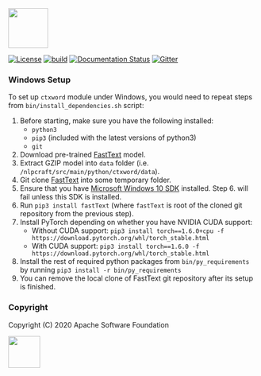 <!--
 Licensed to the Apache Software Foundation (ASF) under one or more
 contributor license agreements.  See the NOTICE file distributed with
 this work for additional information regarding copyright ownership.
 The ASF licenses this file to You under the Apache License, Version 2.0
 (the "License"); you may not use this file except in compliance with
 the License.  You may obtain a copy of the License at

      http://www.apache.org/licenses/LICENSE-2.0

 Unless required by applicable law or agreed to in writing, software
 distributed under the License is distributed on an "AS IS" BASIS,
 WITHOUT WARRANTIES OR CONDITIONS OF ANY KIND, either express or implied.
 See the License for the specific language governing permissions and
 limitations under the License.
-->

<img src="https://nlpcraft.apache.org/images/nlpcraft_logo_black.gif" height="80px" alt="">
<br>

[![License](https://img.shields.io/badge/license-Apache%202-blue.svg)](https://raw.githubusercontent.com/apache/opennlp/master/LICENSE)
[![build](https://github.com/apache/incubator-nlpcraft/workflows/build/badge.svg)](https://github.com/apache/incubator-nlpcraft/actions)
[![Documentation Status](https://img.shields.io/:docs-latest-green.svg)](https://nlpcraft.apache.org/docs.html)
[![Gitter](https://badges.gitter.im/apache-nlpcraft/community.svg)](https://gitter.im/apache-nlpcraft/community)

### Windows Setup
To set up `ctxword` module under Windows, you would need to repeat steps from `bin/install_dependencies.sh` script:
 1. Before starting, make sure you have the following installed:
    - `python3`
    - `pip3` (included with the latest versions of python3)
    - `git`
 2. Download pre-trained [FastText](https://dl.fbaipublicfiles.com/fasttext/vectors-crawl/cc.en.300.bin.gz) model.
 3. Extract GZIP model into `data` folder (i.e. `/nlpcraft/src/main/python/ctxword/data`).
 4. Git clone [FastText](https://github.com/facebookresearch/fastText.git) into some temporary folder.
 5. Ensure that you have [Microsoft Windows 10 SDK](https://developer.microsoft.com/en-US/windows/downloads/windows-10-sdk/) installed. Step 6. will fail unless this SDK is installed.
 6. Run `pip3 install fastText` (where `fastText` is root of the cloned git repository from the previous step).
 7. Install PyTorch depending on whether you have NVIDIA CUDA support:
    - Without CUDA support: `pip3 install torch==1.6.0+cpu -f https://download.pytorch.org/whl/torch_stable.html`
    - With CUDA support: `pip3 install torch==1.6.0 -f https://download.pytorch.org/whl/torch_stable.html`
 8. Install the rest of required python packages from `bin/py_requirements` by running `pip3 install -r bin/py_requirements`
 9. You can remove the local clone of FastText git repository after its setup is finished.
 
 ### Copyright
 Copyright (C) 2020 Apache Software Foundation
 
 <img src="https://www.apache.org/img/ASF20thAnniversary.jpg" height="64px"> 
